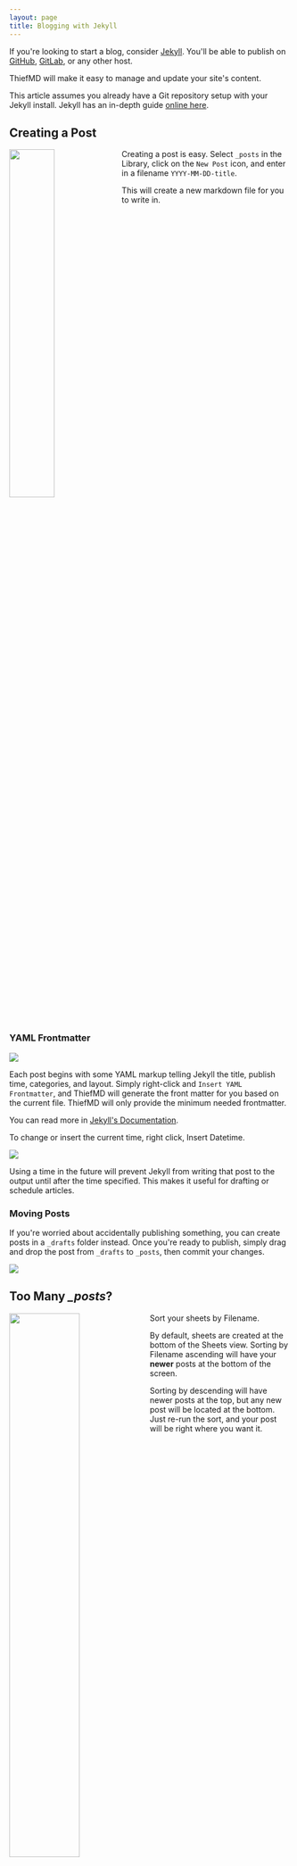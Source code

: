 ```yaml
---
layout: page
title: Blogging with Jekyll
---
```


If you're looking to start a blog, consider [Jekyll](https://jekyllrb.com/). You'll be able to publish on [GitHub](https://pages.github.com/), [GitLab](https://docs.gitlab.com/ee/user/project/pages/), or any other host.

ThiefMD will make it easy to manage and update your site's content.

This article assumes you already have a Git repository setup with your Jekyll install.  Jekyll has an in-depth guide [online here](https://jekyllrb.com/docs/step-by-step/01-setup/).

## Creating a Post

<img src="/images/create_post.png" style="float: left; width: 40%" />

Creating a post is easy. Select `_posts` in the Library, click on the `New Post` icon, and enter in a filename `YYYY-MM-DD-title`.

This will create a new markdown file for you to write in.

<div style="clear: both;"></div>

### YAML Frontmatter

![](/images/thief_frontmatter.png)

Each post begins with some YAML markup telling Jekyll the title, publish time, categories, and layout. Simply right-click and `Insert YAML Frontmatter`, and ThiefMD will generate the front matter for you based on the current file.  ThiefMD will only provide the minimum needed frontmatter.

You can read more in [Jekyll's Documentation](https://jekyllrb.com/docs/front-matter).

To change or insert the current time, right click, Insert Datetime.

![](/images/datetime_menu.png)

Using a time in the future will prevent Jekyll from writing that post to the output until after the time specified.  This makes it useful for drafting or schedule articles.

### Moving Posts

If you're worried about accidentally publishing something, you can create posts in a `_drafts` folder instead.  Once you're ready to publish, simply drag and drop the post from `_drafts` to `_posts`, then commit your changes.

![](/images/drag_n_drop_sheets.gif)

## Too Many ***_posts***?

<img src="/images/thief_sort.png" style="width: 50%; float: left" /> Sort your sheets by Filename.

By default, sheets are created at the bottom of the Sheets view.  Sorting by Filename ascending will have your **newer** posts at the bottom of the screen.

Sorting by descending will have newer posts at the top, but any new post will be located at the bottom.  Just re-run the sort, and your post will be right where you want it.

<div style="clear: both;"></div>

### Committing

[gitg](https://wiki.gnome.org/Apps/Gitg/) is a useful tool for managing git repositories and committing your posts.

![](/images/gitg_post.png)

First, stage your changes. Then click `commit` in the lower right corner. After committing, you can go back into the timeline view to push your changes back onto the remote.

![](/images/gitg_push.png)
